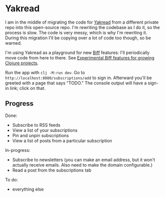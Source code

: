 # Yakread

I am in the middle of migrating the code for [Yakread](https://yakread.com) from a different private repo into this
open-source repo. I'm rewriting the codebase as I do it, so the process is slow. The code is very messy, which is why
I'm rewriting it. During this migration I'll be copying over a lot of code too though, so be warned.

I'm using Yakread as a playground for new [Biff](https://biffweb.com) features: I'll periodically move code from here to
there. See [Experimental Biff features for growing Clojure projects](https://biffweb.com/p/experimental-features/).

Run the app with `clj -M:run dev`. Go to `http://localhost:8080/subscriptions/add` to sign in. Afterward you'll be
greeted with a page that says "TODO." The console output will have a sign-in link; click on that.

## Progress

Done:

- Subscribe to RSS feeds
- View a list of your subscriptions
- Pin and unpin subscriptions
- View a list of posts from a particular subscription

In-progress:
- Subscribe to newsletters (you can make an email address, but it won't actually receive emails. Also need to make the
  domain configurable.)
- Read a post from the subscriptions tab

To do:
- everything else
